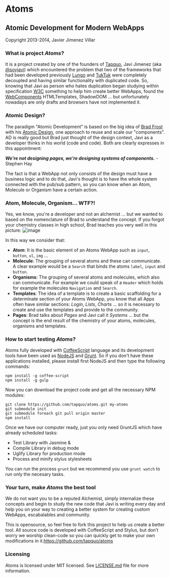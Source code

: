 # Atoms
## Atomic Development for Modern WebApps
Copyright 2013-2014, Javier Jimenez Villar


### What is project *Atoms*?
It is a project created by one of the founders of [Tapquo](http://tapquo.com), Javi Jimenez (aka [@soyjavi](http://twitter.com/soyjavi)) which encountered the problem that two of the frameworks that had been developed previously [Lungo](http://lungo.tapquo.com) and [TukTuk](http://tuktuk.tapquo.com) were completely decoupled and having similar functionality with duplicated code. So, knowing that Javi as person who hates duplication began studying within specification [W3C](http://www.w3.org/) something to help him create better WebApps, found the [WebComponents](https://dvcs.w3.org/hg/webcomponents/raw-file/tip/explainer/index.html) HTMLTemplates, ShadowDOM ... but unfortunately nowadays are only drafts and browsers have not implemented  it.


### Atomic Design?

The paradigm "Atomic Development" is based on the big idea of [Brad Frost](http://bradfrostweb.com) with his [Atomic Design](http://bradfrostweb.com/blog/post/atomic-web-design/), one approach to reuse and scale our "components". AD is really good but Brad just thought of the design context, Javi as a developer thinks in his world (code and code). Both are clearly expresses in this appointment:

***We’re not designing pages, we’re designing systems of components.*** - Stephen Hay

The fact is that a WebApp not only consists of the design must have a business logic and to do that, Javi's thought is to have the whole system connected with the pub/sub pattern, so you can know when an Atom, Molecule or Organism have a certain action.


### Atom, Molecule, Organism… WTF?!
Yes, we know, you're a developer and not an alchemist ... but we wanted to based on the nomenclature of Brad to understand the concept. If you forgot your chemistry classes in high school, Brad teaches you very well in this picture:
![image](http://cdn.tapquo.com/images/atoms/atomic-design-process.png)

In this way we consider that:

* **Atom**: It is the basic element of an Atoms WebApp such as `input`, `button`, `ul`, `img` ...
* **Molecule**: The grouping of several atoms and these can communicate. A clear example would be a `Search` that binds the atoms `label`, `input` and `button`.
* **Organisms**: The grouping of several atoms and molecules, which also can communicate. For example we could speak of a `Header` which holds for example the molecules `Navigation` and `Search`.
* **Templates**: The idea of ​​a template is to create a basic scaffolding for a determinate section of your Atoms WebApp, you know that all Apps often have similar sections: *Login*, *Lists*, *Charts* ... so it is necessary to create and use the templates and provide to the community.
* **Pages**: Brad talks about *Pages* and Javi call it *Systems* ... but the concept is the end result of the chemistry of your atoms, molecules, organisms and templates.


### How to start testing *Atoms*?
Atoms fully developed with [CoffeeScript](http://coffeescript.org) language and its development tools have been used as [NodeJS](http://nodejs.org) and [Grunt](http://gruntjs.com). So if you don't have these applications installed, please install first NodeJS and then type the following commands:

```
npm install -g coffee-script
npm install -g gulp
```

Now you can download the project code and get all the necessary NPM modules:

```
git clone https://github.com/tapquo/atoms.git my-atoms
git submodule init
git submodule foreach git pull origin master
npm install
```

Once we have our computer ready, just you only need GruntJS which have already scheduled tasks:

* Test Library with Jasmine &
* Compile Library in debug mode
* Uglify Library for production mode
* Process and minify stylus stylesheets

You can run the process `grunt` but we recommend you use `grunt watch` to run only the necesary tasks.


### Your turn, make *Atoms* the best tool
We do not want you to be a reputed Alchemist, simply internalize these concepts and begin to study the new code that Javi is writing every day and help you on your way to creating a better system for creating custom WebApps, escabalables and community.

This is opensource, so feel free to fork this project to help us create a better tool. All source code is developed with CoffeeScript and Stylus, but don’t worry we worship clean-code so you can quickly get to make your own modifications in it.https://github.com/tapquo/atoms


### Licensing ###
Atoms is licensed under MIT licensed. See [LICENSE.md](https://github.com/tapquo/atoms/blob/master/LICENSE.md) file for more information.
